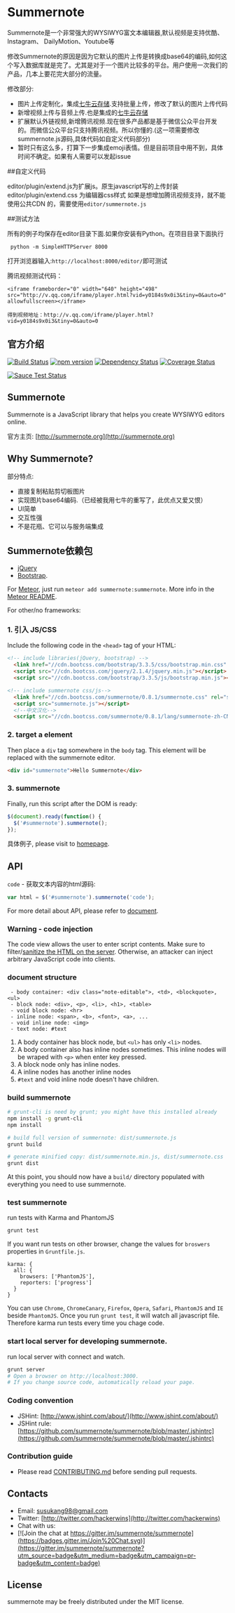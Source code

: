 # Summernote
Summernote是一个非常强大的WYSIWYG富文本编辑器,默认视频是支持优酷、Instagram、 DailyMotion、Youtube等

修改Summernote的原因是因为它默认的图片上传是转换成base64的编码,如何这个写入数据库就是完了。尤其是对于一个图片比较多的平台。用户使用一次我们的产品，几本上要花完大部分的流量。

修改部分:
- 图片上传定制化，集成[七牛云存储](http://qiniu.com).支持批量上传，修改了默认的图片上传代码
- 新增视频上传与音频上传.也是集成的[七牛云存储](http://qiniu.com)
- 扩展默认外链视频,新增腾讯视频.现在很多产品都是基于微信公众平台开发的。而微信公众平台只支持腾讯视频。所以你懂的.(这一项需要修改summernote.js源码,具体代码如自定义代码部分)
- 暂时只有这么多，打算下一步集成emoji表情。但是目前项目中用不到，具体时间不确定。如果有人需要可以发起issue

##自定义代码

editor/plugin/extend.js为扩展js。原生javascript写的上传封装
editor/plugin/extend.css 为编辑器css样式
如果是想增加腾讯视频支持，就不能使用公共CDN 的，需要使用`editor/summernote.js`


##测试方法

所有的例子均保存在editor目录下面.如果你安装有Python。在项目目录下面执行
```
 python -m SimpleHTTPServer 8000
```

打开浏览器输入:`http://localhost:8000/editor/`即可测试

腾讯视频测试代码：
```
<iframe frameborder="0" width="640" height="498" src="http://v.qq.com/iframe/player.html?vid=y0184s9x0i3&tiny=0&auto=0" allowfullscreen></iframe>

得到视频地址：http://v.qq.com/iframe/player.html?vid=y0184s9x0i3&tiny=0&auto=0
```

## 官方介绍
[![Build Status](https://secure.travis-ci.org/summernote/summernote.svg)](http://travis-ci.org/summernote/summernote) [![npm version](https://badge.fury.io/js/summernote.svg)](http://badge.fury.io/js/summernote) [![Dependency Status](https://gemnasium.com/summernote/summernote.svg)](https://gemnasium.com/summernote/summernote) [![Coverage Status](https://coveralls.io/repos/summernote/summernote/badge.svg?branch=develop&service=github)](https://coveralls.io/github/summernote/summernote?branch=develop)

[![Sauce Test Status](https://saucelabs.com/browser-matrix/summernoteis.svg)](https://saucelabs.com/u/summernoteis)

## Summernote
Summernote is a JavaScript library that helps you create WYSIWYG editors online.

官方主页: [http://summernote.org](http://summernote.org)

## Why Summernote?
部分特点:
- 直接复制粘贴剪切板图片
- 实现图片base64编码.（已经被我用七牛的重写了，此优点又爱又恨）
- UI简单
- 交互性强
- 不是花瓶、它可以与服务端集成

## Summernote依赖包
- [jQuery](http://jquery.com/)
- [Bootstrap](http://getbootstrap.com).

For [Meteor](http://github.com/meteor/meteor), just run `meteor add summernote:summernote`. More info in the [Meteor README](meteor/README.md).

For other/no frameworks:

### 1. 引入 JS/CSS
Include the following code in the `<head>` tag of your HTML:

```html
<!-- include libraries(jQuery, bootstrap) -->
  <link href="//cdn.bootcss.com/bootstrap/3.3.5/css/bootstrap.min.css" rel="stylesheet"/>
  <script src="//cdn.bootcss.com/jquery/2.1.4/jquery.min.js"></script>
  <script src="//cdn.bootcss.com/bootstrap/3.3.5/js/bootstrap.min.js"></script>

<!-- include summernote css/js-->
  <link href="//cdn.bootcss.com/summernote/0.8.1/summernote.css" rel="stylesheet">
  <script src="summernote.js"></script>
  <!--中文汉化-->
  <script src="//cdn.bootcss.com/summernote/0.8.1/lang/summernote-zh-CN.min.js"></script>
```

### 2. target a element
Then place a `div` tag somewhere in the `body` tag. This element will be replaced with the summernote editor.

```html
<div id="summernote">Hello Summernote</div>
```

### 3. summernote
Finally, run this script after the DOM is ready:

```javascript
$(document).ready(function() {
  $('#summernote').summernote();
});
```

具体例子, please visit to [homepage](http://summernote.org/examples).

## API
`code` - 获取文本内容的html源码:

```javascript
var html = $('#summernote').summernote('code');
```

For more detail about API, please refer to [document](http://summernote.org/getting-started/#basic-api).

### Warning - code injection
The code view allows the user to enter script contents. Make sure to filter/[sanitize the HTML on the server](https://github.com/search?l=JavaScript&q=sanitize+html). Otherwise, an attacker can inject arbitrary JavaScript code into clients.

### document structure

```
 - body container: <div class="note-editable">, <td>, <blockquote>, <ul>
 - block node: <div>, <p>, <li>, <h1>, <table>
 - void block node: <hr>
 - inline node: <span>, <b>, <font>, <a>, ...
 - void inline node: <img>
 - text node: #text
```

1. A body container has block node, but `<ul>` has only `<li>` nodes.
2. A body container also has inline nodes sometimes. This inline nodes will be wraped with `<p>` when enter key pressed.
3. A block node only has inline nodes.
4. A inline nodes has another inline nodes
5. `#text` and void inline node doesn't have children.

### build summernote

```bash
# grunt-cli is need by grunt; you might have this installed already
npm install -g grunt-cli
npm install

# build full version of summernote: dist/summernote.js
grunt build

# generate minified copy: dist/summernote.min.js, dist/summernote.css
grunt dist
```

At this point, you should now have a `build/` directory populated with everything you need to use summernote.

### test summernote
run tests with Karma and PhantomJS

```bash
grunt test
```

If you want run tests on other browser, change the values for `broswers` properties in `Gruntfile.js`.

```
karma: {
  all: {
    browsers: ['PhantomJS'],
    reporters: ['progress']
  }
}
```

You can use `Chrome`, `ChromeCanary`, `Firefox`, `Opera`, `Safari`, `PhantomJS` and `IE` beside `PhantomJS`. Once you run `grunt test`, it will watch all javascript file. Therefore karma run tests every time you chage code.

### start local server for developing summernote.
run local server with connect and watch.

```bash
grunt server
# Open a browser on http://localhost:3000.
# If you change source code, automatically reload your page.
```

### Coding convention
- JSHint: [http://www.jshint.com/about/](http://www.jshint.com/about/)
- JSHint rule: [https://github.com/summernote/summernote/blob/master/.jshintrc](https://github.com/summernote/summernote/blob/master/.jshintrc)

### Contribution guide
- Please read [CONTRIBUTING.md](https://github.com/summernote/summernote/blob/develop/CONTRIBUTING.md) before sending pull requests.

## Contacts
- Email: susukang98@gmail.com
- Twitter: [http://twitter.com/hackerwins](http://twitter.com/hackerwins)
- Chat with us:
- [![Join the chat at https://gitter.im/summernote/summernote](https://badges.gitter.im/Join%20Chat.svg)](https://gitter.im/summernote/summernote?utm_source=badge&utm_medium=badge&utm_campaign=pr-badge&utm_content=badge)

## License
summernote may be freely distributed under the MIT license.
